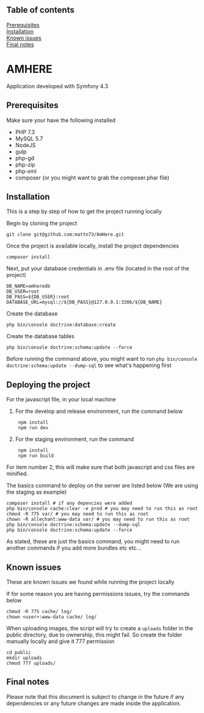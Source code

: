 ## Table of contents

[Prerequisites](#prerequisites)<br />
[Installation](#installation)<br />
[Known issues](#known-issues)<br />
[Final notes](#final-notes)<br />

# AMHERE

Application developed with Symfony 4.3

## Prerequisites

Make sure your have the following installed

- PHP 7.3
- MySQL 5.7
- NodeJS
- gulp
- php-gd
- php-zip
- php-xml
- composer (or you might want to grab the composer.phar file)

## Installation

This is a step by step of how to get the project running locally

Begin by cloning the project

    git clone git@github.com:mattn73/AmHere.git

Once the project is available locally, install the project dependencies

    composer install

Next, put your database credentials in .env file (located in the root of the project)

```
DB_NAME=amheredb
DB_USER=root
DB_PASS=${DB_USER}:root
DATABASE_URL=mysql://${DB_PASS}@127.0.0.1:3306/${DB_NAME}
```

Create the database

    php bin/console doctrine:database:create

Create the database tables

    php bin/console doctrine:schema:update --force

Before running the command above, you might want to run `php bin/console doctrine:schema:update --dump-sql` to see what's happening first

## Deploying the project

For the javascript file, in your local machine 

1. For the develop and release environment, run the command below

        npm install
        npm run dev

2. For the staging environment, run the command

        npm install
        npm run build

For item number 2, this will make sure that both javascript and css files are minified.

The basics command to deploy on the server are listed below (We are using the staging as example)

```
composer install # if any depencies were added
php bin/console cache:clear -e prod # you may need to run this as root
chmod -R 775 var/ # you may need to run this as root
chown -R allechant:www-data var/ # you may need to run this as root
php bin/console doctrine:schema:update --dump-sql
php bin/console doctrine:schema:update --force
```
As stated, these are just the basics command, you might need to run another commands if you add more bundles etc etc...

## Known issues

These are known issues we found while running the project locally

If for some reason you are having permissions issues, try the commands below

    chmod -R 775 cache/ log/
    chown <user>:www-data cache/ log/

When uploading images, the script will try to create a `uploads` folder in the public directory, due to ownership, this might fail. So create the folder manually locally and give it 777 permission

    cd public
    mkdir uploads
    chmod 777 uploads/

## Final notes

Please note that this document is subject to change in the future if any dependencies or any future changes are made inside the application.